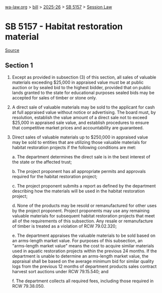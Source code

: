 [wa-law.org](/) > [bill](/bill/) > [2025-26](/bill/2025-26/) > [SB 5157](/bill/2025-26/sb/5157/) > [Session Law](/bill/2025-26/sb/5157/S.SL/)

# SB 5157 - Habitat restoration material

[Source](http://lawfilesext.leg.wa.gov/biennium/2025-26/Pdf/Bills/Session%20Laws/Senate/5157-S.SL.pdf)

## Section 1
1. Except as provided in subsection (3) of this section, all sales of valuable materials exceeding $25,000 in appraised value must be at public auction or by sealed bid to the highest bidder, provided that on public lands granted to the state for educational purposes sealed bids may be accepted for sales of timber or stone only.

2. A direct sale of valuable materials may be sold to the applicant for cash at full appraised value without notice or advertising. The board must, by resolution, establish the value amount of a direct sale not to exceed $25,000 in appraised sale value, and establish procedures to ensure that competitive market prices and accountability are guaranteed.

3. Direct sales of valuable materials up to $250,000 in appraised value may be sold to entities that are utilizing those valuable materials for habitat restoration projects if the following conditions are met:

    a. The department determines the direct sale is in the best interest of the state or the affected trust;

    b. The project proponent has all appropriate permits and approvals required for the habitat restoration project;

    c. The project proponent submits a report as defined by the department describing how the materials will be used in the habitat restoration project;

    d. None of the products may be resold or remanufactured for other uses by the project proponent. Project proponents may use any remaining valuable materials for subsequent habitat restoration projects that meet all of the requirements of this subsection. Any resale or remanufacture of timber is treated as a violation of RCW 79.02.320;

    e. The department appraises the valuable materials to be sold based on an arms-length market value. For purposes of this subsection, an "arms-length market value" means the cost to acquire similar materials used in aquatic restoration projects within the previous 24 months. If the department is unable to determine an arms-length market value, the appraisal shall be based on the average minimum bid for similar quality logs from the previous 12 months of department products sales contract harvest sort auctions under RCW 79.15.540; and

    f. The department collects all required fees, including those required in RCW 79.38.050.
